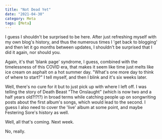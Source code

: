 ```yaml
---
title: "Not Dead Yet"
date: "2021-04-30"
category: Meta
tags: [Meta]
---
```


I guess I shouldn't be surprised to be here. After just refreshing myself with my own blog's history, and thus the numerous times I 'get back to blogging' and then let it go months between updates, I shouldn't be surprised that I did it again, nor should you.

Again, it's that 'blank page' syndrome, I guess, combined with the timelessness of this COVID era, that makes it seem like time just melts like ice cream on asphalt on a hot summer day. "What's one more day to think of where to start?" I tell myself, and then I blink and it's six weeks later.

Well, there's no cure for it but to just pick up with where I left off. I was telling the story of Death Beast "The Onslaught" (which is now two and a half years old?!?!?) in broad terms while catching people up on songwriting posts about the first album's songs, which would lead to the second. I guess I also need to cover the 'live' album at some point, and maybe Festering Sore's history as well.

Well, all that's coming. Next week.

No, really.